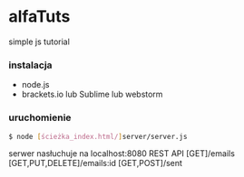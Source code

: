 # alfaTuts
simple js tutorial
### instalacja
+ node.js
+ brackets.io lub Sublime lub webstorm

### uruchomienie
```sh
$ node [ścieżka_index.html/]server/server.js
```
serwer nasłuchuje na localhost:8080
REST API
[GET]/emails
[GET,PUT,DELETE]/emails:id
[GET,POST]/sent
